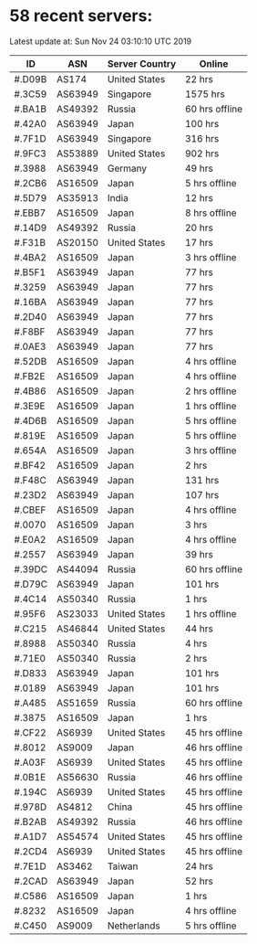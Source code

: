 # 58 recent servers:

Latest update at: Sun Nov 24 03:10:10 UTC 2019

| ID | ASN | Server Country | Online |
| -- | --- | -------------- | ------ |
| #.D09B | AS174 | United States | 22 hrs |
| #.3C59 | AS63949 | Singapore | 1575 hrs |
| #.BA1B | AS49392 | Russia | 60 hrs offline |
| #.42A0 | AS63949 | Japan | 100 hrs |
| #.7F1D | AS63949 | Singapore | 316 hrs |
| #.9FC3 | AS53889 | United States | 902 hrs |
| #.3988 | AS63949 | Germany | 49 hrs |
| #.2CB6 | AS16509 | Japan | 5 hrs offline |
| #.5D79 | AS35913 | India | 12 hrs |
| #.EBB7 | AS16509 | Japan | 8 hrs offline |
| #.14D9 | AS49392 | Russia | 20 hrs |
| #.F31B | AS20150 | United States | 17 hrs |
| #.4BA2 | AS16509 | Japan | 3 hrs offline |
| #.B5F1 | AS63949 | Japan | 77 hrs |
| #.3259 | AS63949 | Japan | 77 hrs |
| #.16BA | AS63949 | Japan | 77 hrs |
| #.2D40 | AS63949 | Japan | 77 hrs |
| #.F8BF | AS63949 | Japan | 77 hrs |
| #.0AE3 | AS63949 | Japan | 77 hrs |
| #.52DB | AS16509 | Japan | 4 hrs offline |
| #.FB2E | AS16509 | Japan | 4 hrs offline |
| #.4B86 | AS16509 | Japan | 2 hrs offline |
| #.3E9E | AS16509 | Japan | 1 hrs offline |
| #.4D6B | AS16509 | Japan | 5 hrs offline |
| #.819E | AS16509 | Japan | 5 hrs offline |
| #.654A | AS16509 | Japan | 3 hrs offline |
| #.BF42 | AS16509 | Japan | 2 hrs |
| #.F48C | AS63949 | Japan | 131 hrs |
| #.23D2 | AS63949 | Japan | 107 hrs |
| #.CBEF | AS16509 | Japan | 4 hrs offline |
| #.0070 | AS16509 | Japan | 3 hrs |
| #.E0A2 | AS16509 | Japan | 4 hrs offline |
| #.2557 | AS63949 | Japan | 39 hrs |
| #.39DC | AS44094 | Russia | 60 hrs offline |
| #.D79C | AS63949 | Japan | 101 hrs |
| #.4C14 | AS50340 | Russia | 1 hrs |
| #.95F6 | AS23033 | United States | 1 hrs offline |
| #.C215 | AS46844 | United States | 44 hrs |
| #.8988 | AS50340 | Russia | 4 hrs |
| #.71E0 | AS50340 | Russia | 2 hrs |
| #.D833 | AS63949 | Japan | 101 hrs |
| #.0189 | AS63949 | Japan | 101 hrs |
| #.A485 | AS51659 | Russia | 60 hrs offline |
| #.3875 | AS16509 | Japan | 1 hrs |
| #.CF22 | AS6939 | United States | 45 hrs offline |
| #.8012 | AS9009 | Japan | 46 hrs offline |
| #.A03F | AS6939 | United States | 45 hrs offline |
| #.0B1E | AS56630 | Russia | 46 hrs offline |
| #.194C | AS6939 | United States | 45 hrs offline |
| #.978D | AS4812 | China | 45 hrs offline |
| #.B2AB | AS49392 | Russia | 46 hrs offline |
| #.A1D7 | AS54574 | United States | 45 hrs offline |
| #.2CD4 | AS6939 | United States | 45 hrs offline |
| #.7E1D | AS3462 | Taiwan | 24 hrs |
| #.2CAD | AS63949 | Japan | 52 hrs |
| #.C586 | AS16509 | Japan | 1 hrs |
| #.8232 | AS16509 | Japan | 4 hrs offline |
| #.C450 | AS9009 | Netherlands | 5 hrs offline |

